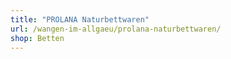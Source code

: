 ```yaml
---
title: "PROLANA Naturbettwaren"
url: /wangen-im-allgaeu/prolana-naturbettwaren/
shop: Betten
---
```

